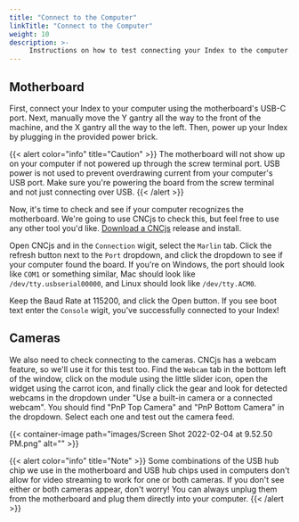 ```yaml
---
title: "Connect to the Computer"
linkTitle: "Connect to the Computer"
weight: 10
description: >-
     Instructions on how to test connecting your Index to the computer
---
```


## Motherboard
First, connect your Index to your computer using the motherboard's USB-C port. Next, manually move the Y gantry all the way to the front of the machine, and the X gantry all the way to the left. Then, power up your Index by plugging in the provided power brick.

{{< alert color="info" title="Caution" >}}
The motherboard will not show up on your computer if not powered up through the screw terminal port. USB power is not used to prevent overdrawing current from your computer's USB port. Make sure you're powering the board from the screw terminal and not just connecting over USB.
{{< /alert >}}

Now, it's time to check and see if your computer recognizes the motherboard. We're going to use CNCjs to check this, but feel free to use any other tool you'd like. [Download a CNCjs](https://github.com/cncjs/cncjs/releases) release and install.

Open CNCjs and in the `Connection` wigit, select the `Marlin` tab. Click the refresh button next to the `Port` dropdown, and click the dropdown to see if your computer found the board. If you're on Windows, the port should look like `COM1` or something similar, Mac should look like `/dev/tty.usbserial00000`, and Linux should look like `/dev/tty.ACM0`. 

Keep the Baud Rate at 115200, and click the Open button. If you see boot text enter the `Console` wigit, you've successfully connected to your Index!

## Cameras
We also need to check connecting to the cameras. CNCjs has a webcam feature, so we'll use it for this test too. Find the `Webcam` tab in the bottom left of the window, click on the module using the little slider icon, open the widget using the carrot icon, and finally click the gear and look for detected webcams in the dropdown under "Use a built-in camera or a connected webcam". You should find "PnP Top Camera" and "PnP Bottom Camera" in the dropdown. Select each one and test out the camera feed.

{{< container-image path="images/Screen Shot 2022-02-04 at 9.52.50 PM.png" alt="" >}}

{{< alert color="info" title="Note" >}}
Some combinations of the USB hub chip we use in the motherboard and USB hub chips used in computers don't allow for video streaming to work for one or both cameras. If you don't see either or both cameras appear, don't worry! You can always unplug them from the motherboard and plug them directly into your computer.
{{< /alert >}}

